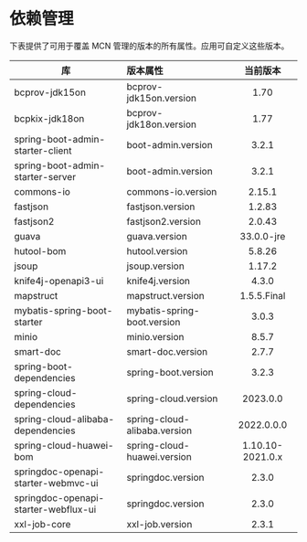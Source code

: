 # 依赖管理

下表提供了可用于覆盖 MCN 管理的版本的所有属性。应用可自定义这些版本。

| 库                                    | 版本属性                         |       当前版本       |
|--------------------------------------|:-----------------------------|:----------------:|
| bcprov-jdk15on                       | bcprov-jdk15on.version       |       1.70       |
| bcpkix-jdk18on                       | bcprov-jdk18on.version       |       1.77       |
| spring-boot-admin-starter-client     | boot-admin.version           |      3.2.1       |
| spring-boot-admin-starter-server     | boot-admin.version           |      3.2.1       |
| commons-io                           | commons-io.version           |      2.15.1      |
| fastjson                             | fastjson.version             |      1.2.83      |
| fastjson2                            | fastjson2.version            |      2.0.43      |
| guava                                | guava.version                |    33.0.0-jre    |
| hutool-bom                           | hutool.version               |      5.8.26      |
| jsoup                                | jsoup.version                |      1.17.2      |
| knife4j-openapi3-ui                  | knife4j.version              |      4.3.0       |
| mapstruct                            | mapstruct.version            |   1.5.5.Final    |
| mybatis-spring-boot-starter          | mybatis-spring-boot.version  |      3.0.3       |
| minio                                | minio.version                |      8.5.7       |
| smart-doc                            | smart-doc.version            |      2.7.7       |
| spring-boot-dependencies             | spring-boot.version          |      3.2.3       |
| spring-cloud-dependencies            | spring-cloud.version         |     2023.0.0     |
| spring-cloud-alibaba-dependencies    | spring-cloud-alibaba.version |    2022.0.0.0    |
| spring-cloud-huawei-bom              | spring-cloud-huawei.version  | 1.10.10-2021.0.x |
| springdoc-openapi-starter-webmvc-ui  | springdoc.version            |      2.3.0       |
| springdoc-openapi-starter-webflux-ui | springdoc.version            |      2.3.0       |
| xxl-job-core                         | xxl-job.version              |      2.3.1       |